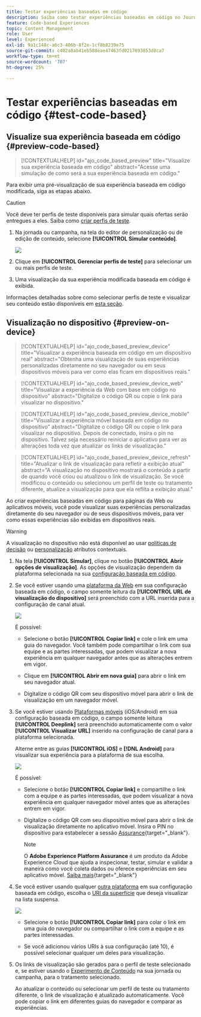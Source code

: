 ```yaml
---
title: Testar experiências baseadas em código
description: Saiba como testar experiências baseadas em código no Journey Optimizer
feature: Code-based Experiences
topic: Content Management
role: User
level: Experienced
exl-id: 9a1c148c-a6c3-406b-8f2e-1cf8b8239e75
source-git-commit: c402a8ab41eb588eae47463fd0217693853d8ca7
workflow-type: tm+mt
source-wordcount: '707'
ht-degree: 25%

---
```


# Testar experiências baseadas em código {#test-code-based}

## Visualize sua experiência baseada em código {#preview-code-based}

>[!CONTEXTUALHELP]
>id="ajo_code_based_preview"
>title="Visualize sua experiência baseada em código"
>abstract="Acesse uma simulação de como será a sua experiência baseada em código."

Para exibir uma pré-visualização de sua experiência baseada em código modificada, siga as etapas abaixo.

>[!CAUTION]
>
>Você deve ter perfis de teste disponíveis para simular quais ofertas serão entregues a eles. Saiba como [criar perfis de teste](../audience/creating-test-profiles.md).

1. Na jornada ou campanha, na tela do editor de personalização ou de edição de conteúdo, selecione **[!UICONTROL Simular conteúdo]**.

   ![](assets/code-based-campaign-simulate.png)

1. Clique em **[!UICONTROL Gerenciar perfis de teste]** para selecionar um ou mais perfis de teste.

1. Uma visualização da sua experiência modificada baseada em código é exibida.

Informações detalhadas sobre como selecionar perfis de teste e visualizar seu conteúdo estão disponíveis em [esta seção](../content-management/preview.md).

## Visualização no dispositivo {#preview-on-device}

>[!CONTEXTUALHELP]
>id="ajo_code_based_preview_device"
>title="Visualizar a experiência baseada em código em um dispositivo real"
>abstract="Obtenha uma visualização de suas experiências personalizadas diretamente no seu navegador ou em seus dispositivos móveis para ver como elas ficam em dispositivos reais."

>[!CONTEXTUALHELP]
>id="ajo_code_based_preview_device_web"
>title="Visualizar a experiência da Web com base em código no dispositivo"
>abstract="Digitalize o código QR ou copie o link para visualizar no dispositivo."

>[!CONTEXTUALHELP]
>id="ajo_code_based_preview_device_mobile"
>title="Visualizar a experiência móvel baseada em código no dispositivo"
>abstract="Digitalize o código QR ou copie o link para visualizar no dispositivo. Depois de conectado, insira o pin no dispositivo. Talvez seja necessário reiniciar o aplicativo para ver as alterações toda vez que atualizar os links de visualização."

>[!CONTEXTUALHELP]
>id="ajo_code_based_preview_device_refresh"
>title="Atualizar o link de visualização para refletir a exibição atual"
>abstract="A visualização no dispositivo mostrará o conteúdo a partir de quando você criou ou atualizou o link de visualização. Se você modificou o conteúdo ou selecionou um perfil de teste ou tratamento diferente, atualize a visualização para que ela reflita a exibição atual."

Ao criar experiências baseadas em código para páginas da Web ou aplicativos móveis, você pode visualizar suas experiências personalizadas diretamente do seu navegador ou de seus dispositivos móveis, para ver como essas experiências são exibidas em dispositivos reais.

>[!WARNING]
>
>A visualização no dispositivo não está disponível ao usar [políticas de decisão](../experience-decisioning/create-decision.md) ou [personalização](../personalization/personalization-build-expressions.md) atributos contextuais.

1. Na tela **[!UICONTROL Simular]**, clique no botão **[!UICONTROL Abrir opções de visualização]**. As opções de visualização dependem da plataforma selecionada na sua [configuração baseada em código](code-based-configuration.md#create-code-based-configuration).

1. Se você estiver usando uma [plataforma da Web](code-based-configuration.md#web) em sua configuração baseada em código, o campo somente leitura da **[!UICONTROL URL de visualização do dispositivo]** será preenchido com a URL inserida para a configuração de canal atual.

   ![](assets/preview-on-device-web.png)

   É possível:

   * Selecione o botão **[!UICONTROL Copiar link]** e cole o link em uma guia do navegador. Você também pode compartilhar o link com sua equipe e as partes interessadas, que podem visualizar a nova experiência em qualquer navegador antes que as alterações entrem em vigor.

   * Clique em **[!UICONTROL Abrir em nova guia]** para abrir o link em seu navegador atual.

   * Digitalize o código QR com seu dispositivo móvel para abrir o link de visualização em um navegador móvel.

1. Se você estiver usando [Plataformas móveis](code-based-configuration.md#mobile) (iOS/Android) em sua configuração baseada em código, o campo somente leitura **[!UICONTROL Deeplink]** será preenchido automaticamente com o valor **[!UICONTROL Visualizar URL]** inserido na configuração de canal para a plataforma selecionada.

   Alterne entre as guias **[!UICONTROL iOS]** e **[!DNL Android]** para visualizar sua experiência para a plataforma de sua escolha.

   ![](assets/preview-on-device-mobile.png)

   É possível:

   * Selecione o botão **[!UICONTROL Copiar link]** e compartilhe o link com a equipe e as partes interessadas, que podem visualizar a nova experiência em qualquer navegador móvel antes que as alterações entrem em vigor.

   * Digitalize o código QR com seu dispositivo móvel para abrir o link de visualização diretamente no aplicativo móvel. Insira o PIN no dispositivo para estabelecer a sessão [Assurance](https://experienceleague.adobe.com/en/docs/experience-platform/assurance/tutorials/implement-assurance){target="_blank"}.

     >[!NOTE]
     >
     >O **Adobe Experience Platform Assurance** é um produto da Adobe Experience Cloud que ajuda a inspecionar, testar, simular e validar a maneira como você coleta dados ou oferece experiências em seu aplicativo móvel. [Saiba mais](https://experienceleague.adobe.com/pt-br/docs/experience-platform/assurance/home){target="_blank"}

1. Se você estiver usando qualquer [outra plataforma](code-based-configuration.md#other) em sua configuração baseada em código, escolha o [URI da superfície](code-based-surface.md#surface-uri) que deseja visualizar na lista suspensa.

   ![](assets/preview-on-device-other.png)

   * Selecione o botão **[!UICONTROL Copiar link]** para colar o link em uma guia do navegador ou compartilhar o link com a equipe e as partes interessadas.

   * Se você adicionou vários URIs à sua configuração (até 10), é possível selecionar qualquer um deles para visualização.

1. Os links de visualização são gerados para o perfil de teste selecionado e, se estiver usando o [Experimento de Conteúdo](../content-management/content-experiment.md) na sua jornada ou campanha, para o tratamento selecionado.

   <!--If you have modified the content or selected a different treatment or test profile, scroll down to the bottom of the **[!UICONTROL Preview on device]** pop-up and click **[!UICONTROL Refresh preview link]** to reflect the current state.

   ![](assets/preview-on-device-refresh.png)-->

   <!--When creating a content experiment, you need to select a given treatment and click the **[!UICONTROL Simulate content]** button to obtain the link corresponding to that treatment, then select another treatment, click the **[!UICONTROL Simulate content]** button to obtain a new preview link, and so on.-->

   Ao atualizar o conteúdo ou selecionar um perfil de teste ou tratamento diferente, o link de visualização é atualizado automaticamente. Você pode copiar o link em diferentes guias do navegador e comparar as experiências.
